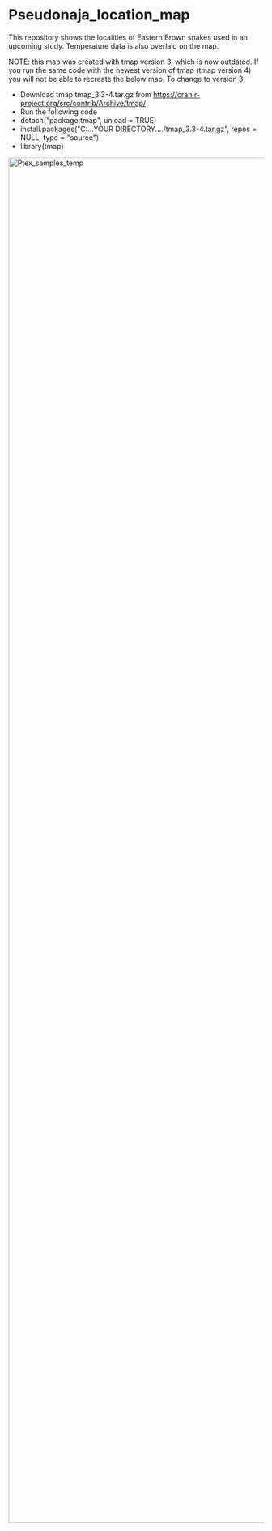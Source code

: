 # Pseudonaja_location_map

This repository shows the localities of Eastern Brown snakes used in an upcoming study. Temperature data is also overlaid on the map.

NOTE: this map was created with tmap version 3, which is now outdated. If you run the same code with the newest version of tmap (tmap version 4) you will not be able to recreate the below map. To change to version 3:
- Download tmap tmap_3.3-4.tar.gz from https://cran.r-project.org/src/contrib/Archive/tmap/
- Run the following code
- detach("package:tmap", unload = TRUE)
- install.packages("C:...YOUR DIRECTORY..../tmap_3.3-4.tar.gz", repos = NULL, type = "source")
- library(tmap)

<img width="1634" height="2698" alt="Ptex_samples_temp" src="https://github.com/user-attachments/assets/5dd5f12c-dfd0-44c6-9edc-7fbd4562398c" />
